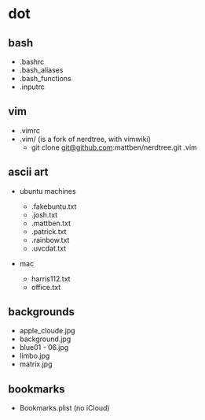 dot
===

bash
---
* .bashrc
* .bash_aliases
* .bash_functions
* .inputrc

vim
---
* .vimrc
* .vim/ (is a fork of nerdtree, with vimwiki)
  - git clone git@github.com:mattben/nerdtree.git .vim  

ascii art
---
* ubuntu machines
  - .fakebuntu.txt
  - .josh.txt
  - .mattben.txt
  - .patrick.txt
  - .rainbow.txt
  - .uvcdat.txt

* mac
  - harris112.txt
  - office.txt

backgrounds
---
* apple_cloude.jpg
* background.jpg
* blue01 - 06.jpg
* limbo.jpg
* matrix.jpg

bookmarks
---
* Bookmarks.plist (no iCloud)

